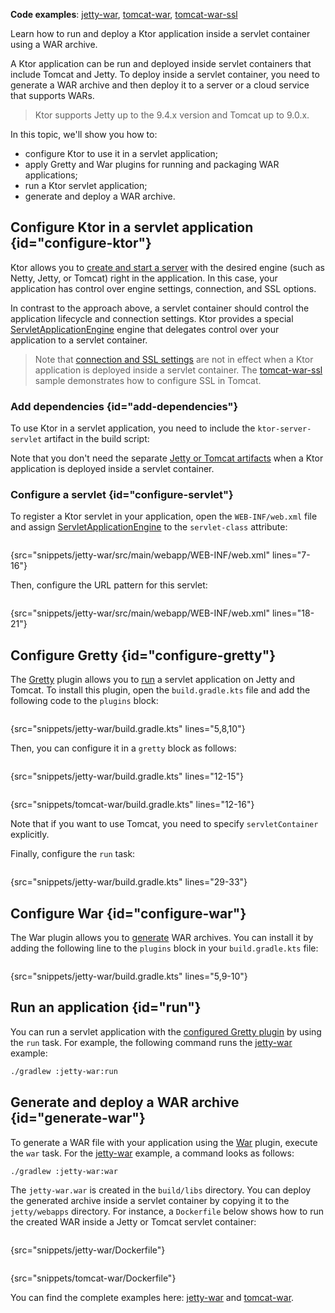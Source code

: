 [//]: # (title: WAR)

<show-structure for="chapter" depth="2"/>

<tldr>
<p>
<b>Code examples</b>: 
<a href="https://github.com/ktorio/ktor-documentation/tree/%ktor_version%/codeSnippets/snippets/jetty-war">jetty-war</a>, 
<a href="https://github.com/ktorio/ktor-documentation/tree/%ktor_version%/codeSnippets/snippets/tomcat-war">tomcat-war</a>,
<a href="https://github.com/ktorio/ktor-documentation/tree/%ktor_version%/codeSnippets/snippets/tomcat-war-ssl">tomcat-war-ssl</a>
</p>
</tldr>

<link-summary>
Learn how to run and deploy a Ktor application inside a servlet container using a WAR archive.
</link-summary>

A Ktor application can be run and deployed inside servlet containers that include Tomcat and Jetty. To deploy inside a servlet container, you need to generate a WAR archive and then deploy it to a server or a cloud service that supports WARs.

> Ktor supports Jetty up to the 9.4.x version and Tomcat up to 9.0.x.

In this topic, we'll show you how to:
* configure Ktor to use it in a servlet application;
* apply Gretty and War plugins for running and packaging WAR applications;
* run a Ktor servlet application;
* generate and deploy a WAR archive.



## Configure Ktor in a servlet application {id="configure-ktor"}

Ktor allows you to [create and start a server](create_server.topic) with the desired engine (such as Netty, Jetty, or Tomcat) right in the application. In this case, your application has control over engine settings, connection, and SSL options.

In contrast to the approach above, a servlet container should control the application lifecycle and connection settings. Ktor provides a special [ServletApplicationEngine](https://api.ktor.io/ktor-server/ktor-server-servlet/io.ktor.server.servlet/-servlet-application-engine/index.html) engine that delegates control over your application to a servlet container.

> Note that [connection and SSL settings](Configurations.topic#configuration-file) are not in effect when a Ktor application is deployed inside a servlet container. 
> The [tomcat-war-ssl](https://github.com/ktorio/ktor-documentation/tree/%ktor_version%/codeSnippets/snippets/tomcat-war-ssl) sample demonstrates how to configure SSL in Tomcat.



### Add dependencies {id="add-dependencies"}

To use Ktor in a servlet application, you need to include the `ktor-server-servlet` artifact in the build script:
<var name="artifact_name" value="ktor-server-servlet"/>
<include from="lib.topic" element-id="add_ktor_artifact"/>

Note that you don't need the separate [Jetty or Tomcat artifacts](Engines.md#dependencies) when a Ktor application is deployed inside a servlet container.

### Configure a servlet {id="configure-servlet"}

To register a Ktor servlet in your application, open the `WEB-INF/web.xml` file and assign [ServletApplicationEngine](https://api.ktor.io/ktor-server/ktor-server-servlet/io.ktor.server.servlet/-servlet-application-engine/index.html) to the `servlet-class` attribute:

```xml
```
{src="snippets/jetty-war/src/main/webapp/WEB-INF/web.xml" lines="7-16"}

Then, configure the URL pattern for this servlet:

```xml
```
{src="snippets/jetty-war/src/main/webapp/WEB-INF/web.xml" lines="18-21"}



## Configure Gretty {id="configure-gretty"}

The [Gretty](https://plugins.gradle.org/plugin/org.gretty) plugin allows you to [run](#run) a servlet application on Jetty and Tomcat. To install this plugin, open the `build.gradle.kts` file and add the following code to the `plugins` block:

```groovy
```
{src="snippets/jetty-war/build.gradle.kts" lines="5,8,10"}

Then, you can configure it in a `gretty` block as follows:

<tabs>
<tab title="Jetty">

```groovy
```
{src="snippets/jetty-war/build.gradle.kts" lines="12-15"}

</tab>
<tab title="Tomcat">

```groovy
```
{src="snippets/tomcat-war/build.gradle.kts" lines="12-16"}

</tab>
</tabs>

Note that if you want to use Tomcat, you need to specify `servletContainer` explicitly.

Finally, configure the `run` task:

```groovy
```
{src="snippets/jetty-war/build.gradle.kts" lines="29-33"}



## Configure War {id="configure-war"}

The War plugin allows you to [generate](#generate-war) WAR archives. You can install it by adding the following line to the `plugins` block in your `build.gradle.kts` file:

```groovy
```
{src="snippets/jetty-war/build.gradle.kts" lines="5,9-10"}




## Run an application {id="run"}

You can run a servlet application with the [configured Gretty plugin](#configure-gretty) by using the `run` task. For example, the following command runs the [jetty-war](https://github.com/ktorio/ktor-documentation/tree/%ktor_version%/codeSnippets/snippets/jetty-war) example:

```Bash
./gradlew :jetty-war:run
```

## Generate and deploy a WAR archive {id="generate-war"}

To generate a WAR file with your application using the [War](#configure-war) plugin, execute the `war` task. For the [jetty-war](https://github.com/ktorio/ktor-documentation/tree/%ktor_version%/codeSnippets/snippets/jetty-war) example, a command looks as follows:

```Bash
./gradlew :jetty-war:war
```

The `jetty-war.war` is created in the `build/libs` directory. You can deploy the generated archive inside a servlet container by copying it to the `jetty/webapps` directory. For instance, a `Dockerfile` below shows how to run the created WAR inside a Jetty or Tomcat servlet container:

<tabs>
<tab title="Jetty">

```dockerfile
```
{src="snippets/jetty-war/Dockerfile"}

</tab>
<tab title="Tomcat">

```dockerfile
```
{src="snippets/tomcat-war/Dockerfile"}

</tab>
</tabs>

You can find the complete examples here: [jetty-war](https://github.com/ktorio/ktor-documentation/tree/%ktor_version%/codeSnippets/snippets/jetty-war) and [tomcat-war](https://github.com/ktorio/ktor-documentation/tree/%ktor_version%/codeSnippets/snippets/tomcat-war).
